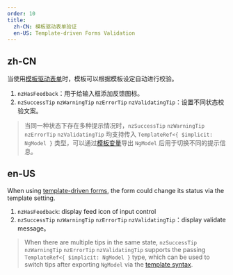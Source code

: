 ```yaml
---
order: 10
title:
  zh-CN: 模板驱动表单验证
  en-US: Template-driven Forms Validation
---
```


## zh-CN

当使用[模板驱动表单](https://angular.io/guide/forms#template-driven-forms)时，模板可以根据模板设定自动进行校验。

1. `nzHasFeedback`：用于给输入框添加反馈图标。
2. `nzSuccessTip` `nzWarningTip` `nzErrorTip` `nzValidatingTip`：设置不同状态校验文案。
> 当同一种状态下存在多种提示情况时，`nzSuccessTip` `nzWarningTip` `nzErrorTip` `nzValidatingTip` 均支持传入 `TemplateRef<{ $implicit: NgModel }` 类型，可以通过[模板变量]((https://www.angular.cn/guide/template-syntax))导出 `NgModel` 后用于切换不同的提示信息。


## en-US

When using [template-driven forms](https://angular.io/guide/forms#template-driven-forms), the form could change its status via the template setting.

1. `nzHasFeedback`: display feed icon of input control
2. `nzSuccessTip` `nzWarningTip` `nzErrorTip` `nzValidatingTip`：display validate message。
> When there are multiple tips in the same state, `nzSuccessTip` `nzWarningTip` `nzErrorTip` `nzValidatingTip` supports the passing `TemplateRef<{ $implicit: NgModel }` type, which can be used to switch tips after exporting `NgModel` via the [template syntax](https://angular.io/guide/template-syntax).